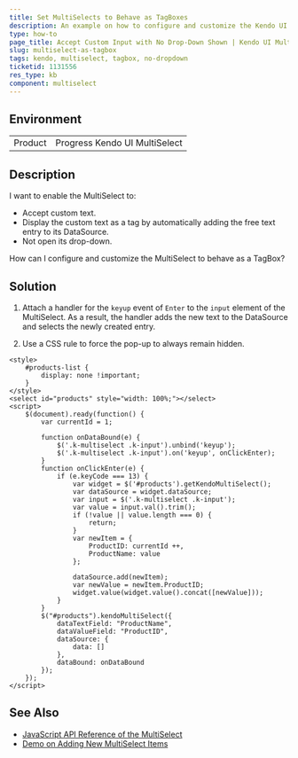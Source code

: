 ```yaml
---
title: Set MultiSelects to Behave as TagBoxes
description: An example on how to configure and customize the Kendo UI MultiSelect to accept custom user input and not display its pop-up drop-down.
type: how-to
page_title: Accept Custom Input with No Drop-Down Shown | Kendo UI MultiSelect for jQuery
slug: multiselect-as-tagbox
tags: kendo, multiselect, tagbox, no-dropdown
ticketid: 1131556
res_type: kb
component: multiselect
---
```


## Environment

<table>
 <tr>
  <td>Product</td>
  <td>Progress Kendo UI MultiSelect</td>
 </tr>
</table>

## Description

I want to enable the MultiSelect to:

* Accept custom text.
* Display the custom text as a tag by automatically adding the free text entry to its DataSource.
* Not open its drop-down.

How can I configure and customize the MultiSelect to behave as a TagBox?

## Solution

1. Attach a handler for the `keyup` event of `Enter` to the `input` element of the MultiSelect. As a result, the handler adds the new text to the DataSource and selects the newly created entry.

1. Use a CSS rule to force the pop-up to always remain hidden.

````dojo
<style>
	#products-list {
		display: none !important;
	}
</style>
<select id="products" style="width: 100%;"></select>
<script>
	$(document).ready(function() {
		var currentId = 1;

		function onDataBound(e) {
			$('.k-multiselect .k-input').unbind('keyup');
			$('.k-multiselect .k-input').on('keyup', onClickEnter);
		}
		function onClickEnter(e) {
			if (e.keyCode === 13) {
				var widget = $('#products').getKendoMultiSelect();
				var dataSource = widget.dataSource;
				var input = $('.k-multiselect .k-input');
				var value = input.val().trim();
				if (!value || value.length === 0) {
					return;
				}
				var newItem = {
					ProductID: currentId ++,
					ProductName: value
				};

				dataSource.add(newItem);
				var newValue = newItem.ProductID;
				widget.value(widget.value().concat([newValue]));
			}
		}
		$("#products").kendoMultiSelect({
			dataTextField: "ProductName",
			dataValueField: "ProductID",
			dataSource: {
				data: []
			},
			dataBound: onDataBound
		});
	});
</script>
````

## See Also

* [JavaScript API Reference of the MultiSelect](https://docs.telerik.com/kendo-ui/api/javascript/ui/multiselect)
* [Demo on Adding New MultiSelect Items](https://demos.telerik.com/kendo-ui/multiselect/addnewitem)
